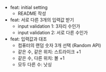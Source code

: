 - feat: initial setting 
    - README 작성
- feat: 서로 다른 3개의 입력값 받기  
    - input validation 1: 3자리 수인가
    - input validation 2: 서로 다른 수인가
- feat: 입력값과 대조
    - 컴퓨터의 랜덤 숫자 3개 선택 (Random API)
    - 같은 수, 같은 위치: 스트라이크 +1
    - 같은 수, 다른 위치: 볼 +1
    - 모두 다른 수: 낫싱